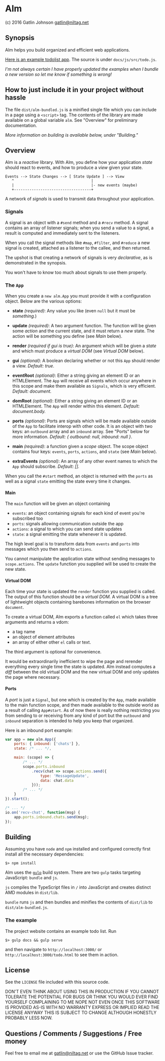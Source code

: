 Alm
===

(c) 2016 Gatlin Johnson <gatlin@niltag.net>

Synopsis
---

Alm helps you build organized and efficient web applications.

[Here is an example todolist app][todoexample]. The source is under
`docs/js/src/todo.js`.

*I'm not always certain I have properly updated the examples when I bundle a new
version so let me know if something is wrong!*

How to just include it in your project without hassle
---

The file `dist/alm-bundled.js` is a minified single file which you can include
in a page using a `<script>` tag. The contents of the library are made available
on a global variable `alm`. See "Overview" for preliminary documentation.

*More information on building is available below, under "Building."*

Overview
---

Alm is a *reactive* library. With Alm, you define how your application *state*
should react to events, and how to produce a *view* given your state.

    Events --> State Changes --> [ State Update ] --> View
       ^                                   |
       |                                   |- new events (maybe)
       +-----------------------------------+

A network of *signals* is used to transmit data throughout your application.

### Signals

A signal is an object with a `#send` method and a `#recv` method. A signal
contains an array of listener signals; when you send a value to a signal, a
result is computed and immediately sent to the listeners.

When you call the signal methods like `#map`, `#filter`, and `#reduce` a new
signal is created, attached as a listener to the callee, and then returned.

The upshot is that creating a network of signals is very *declarative*, as is
demonstrated in the synopsis.

You won't have to know too much about signals to use them properly.

### The `App`

When you create a `new alm.App` you must provide it with a configuration
object. Below are the various options:

- **state** *(required)*: Any value you like (even `null` but it must be
  *something.*)

- **update** *(required)*: A two argument function. The function will be given
  some *action* and the current state, and it must return a *new* state. The
  action will be something you define (see *Main* below).

- **render** *(required if gui is true)*: An argument which will be given a
  *state* and which must produce a *virtual DOM* (see *Virtual DOM* below).

- **gui** *(optional)*: A boolean declaring whether or not this `App` should
  render a view. *Default: true.*

- **eventRoot** *(optional)*: Either a string giving an element ID or an
  HTMLElement. The `App` will receive all events which occur anywhere in this
  scope and make them available as `Signals`, which is very efficient. *Default:
  document.*

- **domRoot** *(optional)*: Either a string giving an element ID or an
    HTMLElement. The `App` will render within this element. *Default:
    document.body.*

- **ports** *(optional)*: Ports are signals which will be made available outside
  of the `App` to facilitate interop with other code. It is an object with two
  keys: an `outbound` array and an `inbound` array. See "Ports" below for more
  information. *Default: { outbound: null, inbound: null }*.

- **main** *(required)*: a function given a *scope* object. The scope object
  contains four keys: `events`, `ports`, `actions`, and `state` (see *Main*
  below).

- **extraEvents** *(optional)*: An array of any other event names to which the
  `App` should subscribe. *Default: [].*

When you call the `#start` method, an object is returned with the `ports` as
well as a signal `state` emitting the state every time it changes.

#### Main

The `main` function will be given an object containing

- `events`: an object containing signals for each kind of event you're
  subscribed too
- `ports`: signals allowing communication outside the app
- `actions`: a signal to which you can send state updates
- `state`: a signal emitting the state whenever it is updated.

The high level goal is to transform data from `events` and `ports` into messages
which you then send to `actions`.

You cannot manipulate the application state without sending messages to
`scope.actions`. The `update` function you supplied will be used to create the
new state.

#### Virtual DOM

Each time your state is updated the `render` function you supplied is
called. The output of this function should be a *virtual DOM.* A virtual DOM is
a tree of lightweight objects containing barebones information on the browser
`document`.

To create a virtual DOM, Alm exports a function called `el` which takes three
arguments and returns a vdom:

- a tag name
- an object of element attributes
- an array of either other `el` calls or text.

The third argument is optional for convenience.

It would be extraordinarily inefficient to wipe the page and rerender everything
every single time the state is updated. Alm instead computes a *diff* between
the old virtual DOM and the new virtual DOM and only updates the page where
necessary.

#### Ports

A *port* is just a `Signal`, but one which is created by the `App`, made
available to the main function scope, and then made available to the outside
world as a result of calling `App#start`. As of now there is really nothing
restricting you from sending to or receiving from any kind of port but the
`outbound` and `inbound` separation is intended to help you keep that organized.

Here is an inbound port example:

```javascript
var app = new alm.App({
    ports: { inbound: ['chats'] },
    state: /* ... */,

    main: (scope) => {
        /* ... */
        scope.ports.inbound
            .recv(chat => scope.actions.send({
                type: 'MessageUpdate',
                data: chat.data
            }));
        /* ... */
    }
}).start();

/* ... */
io.on('recv-chat', function(msg) {
    app.ports.inbound.chats.send(msg);
});
```

Building
---

Assuming you have `node` and `npm` installed and configured correctly first
install all the necessary dependencies:

    $> npm install

Alm uses the [`gulp`][gulp] build system. There are two `gulp` tasks targeting
JavaScript: `bundle` and `js`.

`js` compiles the TypeScript files in `/` into JavaScript and creates
distinct AMD modules in `dist/lib`.

`bundle` runs `js` and then bundles and minifies the contents of `dist/lib` to
`dist/alm-bundled.js`.

### The example

The project website contains an example todo list. Run

    $> gulp docs && gulp serve

and then navigate to `http://localhost:3000/` or
`http://localhost:3000/todo.html` to see them in action.

License
---

See the `LICENSE` file included with this source code.

DON'T EVEN THINK ABOUT USING THIS IN PRODUCTION IF YOU CANNOT TOLERATE THE
POTENTIAL FOR BUGS OR THINK YOU WOULD EVER FIND YOURSELF COMPLAINING TO ME NOPE
NOT EVEN ONCE THIS SOFTWARE IS PROVIDED AS-IS WITH NO WARRANTY EXPRESS OR
IMPLIED READ THE LICENSE ANYWAY THIS IS SUBJECT TO CHANGE ALTHOUGH HONESTLY
PROBABLY LESS NOW.

Questions / Comments / Suggestions / Free money
---

Feel free to email me at <gatlin@niltag.net> or use the GitHub Issue tracker.

[typescript]: https://typescriptlang.org
[amd]: http://requirejs.org/docs/whyamd.html
[gulp]: http://gulpjs.com/
[todoexample]: http://niltag.net/Alm/todo.html
